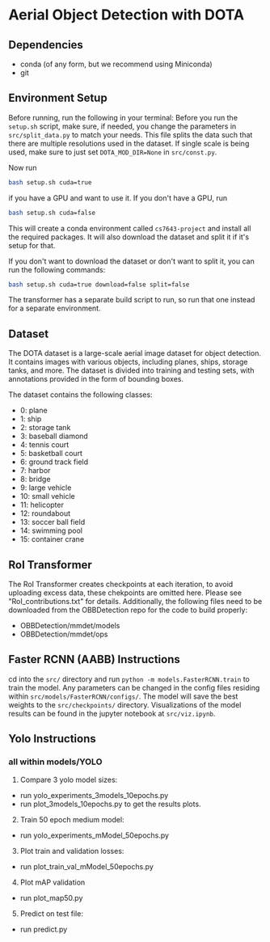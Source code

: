 # Aerial Object Detection with DOTA

## Dependencies

- conda (of any form, but we recommend using Miniconda)
- git

## Environment Setup
Before running, run the following in your terminal:
Before you run the `setup.sh` script, make sure, if needed, you change the parameters in `src/split_data.py` to match your needs. This file splits the data such that there are multiple resolutions used in the dataset. If single scale is being
used, make sure to just set `DOTA_MOD_DIR=None` in `src/const.py`. 

Now run 
```bash
bash setup.sh cuda=true
```
if you have a GPU and want to use it. If you don't have a GPU, run 
```bash
bash setup.sh cuda=false
```
This will create a conda environment called `cs7643-project` and install all the required packages.
It will also download the dataset and split it if it's setup for that. 

If you don't want to download the dataset or don't want to split it, you can run the following commands:
```bash
bash setup.sh cuda=true download=false split=false
```

The transformer has a separate build script to run, so run that one instead for a separate environment.

## Dataset

The DOTA dataset is a large-scale aerial image dataset for object detection. It contains images with various objects, including planes, ships, storage tanks, and more. The dataset is divided into training and testing sets, with annotations provided in the form of bounding boxes.

The dataset contains the following classes:
- 0: plane
- 1: ship
- 2: storage tank
- 3: baseball diamond
- 4: tennis court
- 5: basketball court
- 6: ground track field
- 7: harbor
- 8: bridge
- 9: large vehicle
- 10: small vehicle
- 11: helicopter
- 12: roundabout
- 13: soccer ball field
- 14: swimming pool
- 15: container crane

## RoI Transformer
The RoI Transformer creates checkpoints at each iteration, to avoid uploading excess data, these chekpoints are omitted here. Please see "RoI_contributions.txt" for details.
Additionally, the following files need to be downloaded from the OBBDetection repo for the code to build properly:
- OBBDetection/mmdet/models
- OBBDetection/mmdet/ops

## Faster RCNN (AABB) Instructions

cd into the `src/` directory and run ```python -m models.FasterRCNN.train``` to train the model. 
Any parameters can be changed in the config files residing within `src/models/FasterRCNN/configs/`. 
The model will save the best weights to the `src/checkpoints/` directory. 
Visualizations of the model results can be found in the jupyter notebook at `src/viz.ipynb`. 

## Yolo Instructions
### all within models/YOLO

1. Compare 3 yolo model sizes: 
- run yolo_experiments_3models_10epochs.py
- run plot_3models_10epochs.py to get the results plots.
2. Train 50 epoch medium model:
- run yolo_experiments_mModel_50epochs.py
3. Plot train and validation losses:
- run plot_train_val_mModel_50epochs.py
4. Plot mAP validation
- run plot_map50.py
5. Predict on test file: 
- run predict.py
